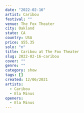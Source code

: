 ```yaml
---
date: "2022-02-16"
artist: Caribou
festival: ""
venue: The Fox Theater
city: Oakland
state: CA
country: USA
price: $55.35
solo: "n"
title: Caribou at The Fox Theater
slug: 2022-02-16-caribou
cover: ""
genre: ""
category: show
tags: []
created: 12/06/2021
artists:
  - Caribou
  - Ela Minus
openers:
  - Ela Minus
---
```

